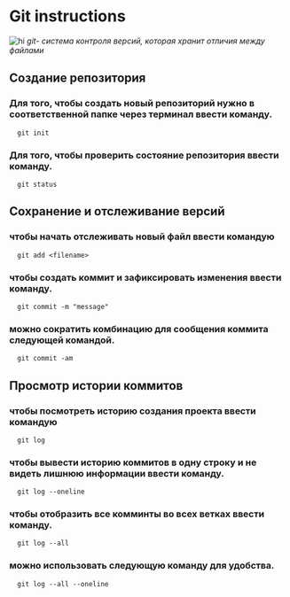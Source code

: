 # **Git instructions**
![hi](git.jpg)
*git- система контроля версий, которая хранит отличия между файлами*

## Создание репозитория

### Для того, чтобы создать новый репозиторий нужно в соответственной папке через терминал ввести команду.

      git init

### Для того, чтобы проверить состояние репозитория ввести команду.

      git status

## Сохранение и отслеживание версий

### чтобы начать отслеживать новый файл ввести командую
    
      git add <filename>

### чтобы создать коммит и зафиксировать изменения ввести команду.

      git commit -m "message"

### можно сократить комбинацию для сообщения коммита следующей командой.

      git commit -am

## Просмотр истории коммитов

### чтобы посмотреть историю создания проекта ввести командую
   
      git log

### чтобы вывести историю коммитов в одну строку и не видеть лишнюю информации ввести команду.

      git log --oneline

### чтобы отобразить все комминты во всех ветках ввести команду.

      git log --all

### можно использовать следующую команду для удобства.

      git log --all --oneline
